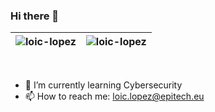 ### Hi there 👋

| <img src="https://github-readme-stats.vercel.app/api?username=loic-lopez&show_icons=true&theme=vue&include_all_commits=true" alt="loic-lopez" />	| <img src="https://github-readme-stats.vercel.app/api/top-langs/?username=loic-lopez&layout=compact&theme=vue&langs_count=10&hide=tsql,css" alt="loic-lopez" />	|
|---	                                                                                                                  |---	                                                   
<br/>


- 🌱 I’m currently learning Cybersecurity
- 📫 How to reach me: loic.lopez@epitech.eu

